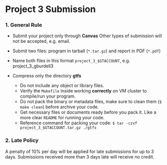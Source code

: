 # Project 3 Submission

### 1. General Rule

* Submit your project only through **Canvas**
   Other types of submission will not be accepted, e.g. email.

* Submit two files: program in tarball (``*.tar.gz``) and report in PDF (``*.pdf``)

* Name both files in this format ``project_3_$GTACCOUNT``, e.g. project\_3\_gburdell3

* Compress only the directory **gtfs**
    - Do not include any object or library files.
	- Verify the ``Makefile`` inside working **correctly** on VM cluster to compile/run your program.  
	- Do not pack the binary or metadata files, make sure to clean them (``$ make clean``) before archive your code.
	- Get necessary files or documents ready before you pack it. Like a more clear ``README`` for running your code.
    - Reference command for packing your code: ``$ tar -czvf project_3_$GTACCOUNT.tar.gz ./gtfs``

### 2. Late Policy

A penalty of 10% per day will be applied for late submissions for up to 3 days. 
Submissions received more than 3 days late will receive no credit. 

